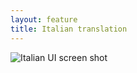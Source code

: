```yaml
---
layout: feature
title: Italian translation
---
```


![Italian UI screen shot](http://i62.tinypic.com/2vm62wj.png)